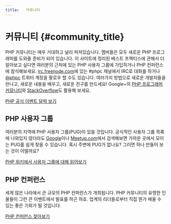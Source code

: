 ```yaml
---
title:   커뮤니티 
---
```


# 커뮤니티 {#community_title}

PHP 커뮤니티는 매우 거대하고 널리 퍼져있습니다. 멤버들은 모두 새로운 PHP 프로그래머를 도와줄 준비가 되어 있습니다. 이 사이트에 정리된 베스트 프랙티스에 관해서 더 알아보고 싶다면 여러분의 근처에 있는 PHP 사용자 그룹에 가입하거나 PHP 컨퍼런스에 참석해보세요. [irc.freenode.com][php-irc]에 있는 #phpc 채널에서 IRC로 대화를 하거나 [@phpc][phpc-twitter] 트위터 계정을 팔로우 할 수도 있습니다. 여러가지 방법으로 새로운 개발자들을 만나고, 새로운 내용을 배우고, 새로운 친구를 만드세요! Google+의 [PHP 프로그래머 커뮤니티][php-programmers-gplus]와 [StackOverflow][php-so]도 활용해 보세요.

[PHP 공식 이벤트 달력 보기][php-calendar]

## PHP 사용자 그룹

여러분의 지역에 PHP 사용자 그룹(PUG)이 있을 것입니다. 공식적인 사용자 그룹 목록에 나와있지 않더라도 [Google][google]이나 [Meetup.com][meetup]에서 검색해보면 가까운 곳에서 모이는 PUG를 쉽게 찾을 수 있습니다. 혹시 주변에 PUG가 없나요? 그러면 하나 만들어 보는 것이 어떨까요?

[PHP 위키에서 사용자 그룹에 대해 읽어보기][php-wiki]

## PHP 컨퍼런스

세계 많은 나라에서 큰 규모의 PHP 컨퍼런스가 개최됩니다. PHP 커뮤니티의 유명한 인물들이 그런 큰 이벤트에서 발표를 하곤 하죠. 업계의 리더들로부터 직접 뭔가 배울 수 있는 좋은 기회가 될 것입니다.

[PHP 컨퍼런스 찾아보기][php-conf]

[php-calendar]: http://www.php.net/cal.php
[google]: https://www.google.com/search?q=php+user+group+near+me
[meetup]: http://www.meetup.com/find/
[php-wiki]: https://wiki.php.net/usergroups
[php-conf]: http://php.net/conferences/index.php
[phpc-twitter]: https://twitter.com/phpc
[php-programmers-gplus]: https://plus.google.com/u/0/communities/104245651975268426012
[php-irc]: http://webchat.freenode.net/?channels=phpc
[php-so]: http://stackoverflow.com/questions/tagged/php

